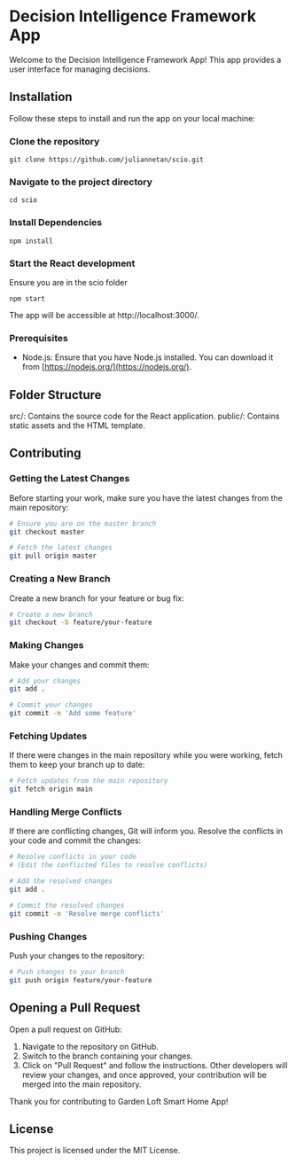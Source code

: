 # Decision Intelligence Framework App

Welcome to the Decision Intelligence Framework App! This app provides a user interface for managing decisions.

## Installation

Follow these steps to install and run the app on your local machine:

### Clone the repository

```
git clone https://github.com/juliannetan/scio.git
```

### Navigate to the project directory

```
cd scio
```

### Install Dependencies

```
npm install
```

### Start the React development

Ensure you are in the scio folder

```
npm start
```

The app will be accessible at http://localhost:3000/.

### Prerequisites

- Node.js: Ensure that you have Node.js installed. You can download it from [https://nodejs.org/](https://nodejs.org/).

## Folder Structure

src/: Contains the source code for the React application.
public/: Contains static assets and the HTML template.

## Contributing

### Getting the Latest Changes

Before starting your work, make sure you have the latest changes from the main repository:

```bash
# Ensure you are on the master branch
git checkout master

# Fetch the latest changes
git pull origin master
```

### Creating a New Branch

Create a new branch for your feature or bug fix:

```bash
# Create a new branch
git checkout -b feature/your-feature
```

### Making Changes

Make your changes and commit them:

```bash
# Add your changes
git add .

# Commit your changes
git commit -m 'Add some feature'
```

### Fetching Updates

If there were changes in the main repository while you were working, fetch them to keep your branch up to date:

```bash
# Fetch updates from the main repository
git fetch origin main
```

### Handling Merge Conflicts

If there are conflicting changes, Git will inform you. Resolve the conflicts in your code and commit the changes:

```bash
# Resolve conflicts in your code
# (Edit the conflicted files to resolve conflicts)

# Add the resolved changes
git add .

# Commit the resolved changes
git commit -m 'Resolve merge conflicts'
```

### Pushing Changes

Push your changes to the repository:

```bash
# Push changes to your branch
git push origin feature/your-feature
```

## Opening a Pull Request

Open a pull request on GitHub:

1. Navigate to the repository on GitHub.
2. Switch to the branch containing your changes.
3. Click on "Pull Request" and follow the instructions.
   Other developers will review your changes, and once approved, your contribution will be merged into the main repository.

Thank you for contributing to Garden Loft Smart Home App!

## License

This project is licensed under the MIT License.

